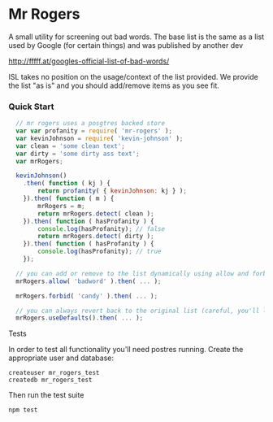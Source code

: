 
# Mr Rogers

A small utility for screening out bad words. The base list is the same as a list
used by Google (for certain things) and was published by another dev

http://fffff.at/googles-official-list-of-bad-words/

ISL takes no position on the usage/context of the list provided. We provide the list "as is" and you should add/remove items as you see fit.

### Quick Start
```javascript
  // mr rogers uses a posgtres backed store
  var var profanity = require( 'mr-rogers' );
  var kevinJohnson = require( 'kevin-johnson' );
  var clean = 'some clean text';
  var dirty = 'some dirty ass text';
  var mrRogers;

  kevinJohnson()
    .then( function ( kj ) {
        return profanity( { kevinJohnson: kj } );
    }).then( function ( m ) {
        mrRogers = m;
        return mrRogers.detect( clean );
    }).then( function ( hasProfanity ) {
        console.log(hasProfanity); // false
        return mrRogers.detect( dirty );
    }).then( function ( hasProfanity ) {
        console.log(hasProfanity); // true
    });

  // you can add or remove to the list dynamically using allow and forbid
  mrRogers.allow( 'badword' ).then( ... );

  mrRogers.forbid( 'candy' ).then( ... );

  // you can always revert back to the original list (careful, you'll lose all previously made changes)
  mrRogers.useDefaults().then( ... );

```

Tests

In order to test all functionality you'll need postres running. Create the appropriate user and database:

```
createuser mr_rogers_test
createdb mr_rogers_test
```

Then run the test suite
```
npm test
```
